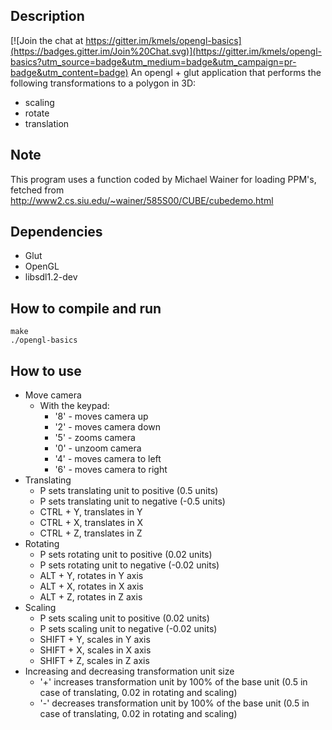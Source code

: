 Description
-----------

[![Join the chat at https://gitter.im/kmels/opengl-basics](https://badges.gitter.im/Join%20Chat.svg)](https://gitter.im/kmels/opengl-basics?utm_source=badge&utm_medium=badge&utm_campaign=pr-badge&utm_content=badge)
An opengl + glut application that performs the following transformations to a polygon in 3D:
 + scaling
 + rotate
 + translation

Note
------------
This program uses a function coded by Michael Wainer for loading PPM's, fetched from http://www2.cs.siu.edu/~wainer/585S00/CUBE/cubedemo.html

Dependencies
------------
 + Glut
 + OpenGL
 + libsdl1.2-dev 

How to compile and run
----------------------
	make
	./opengl-basics

How to use
----------------------
 + Move camera
   + With the keypad:
     + '8' - moves camera up
     + '2' - moves camera down
     + '5' - zooms camera
     + '0' - unzoom camera
     + '4' - moves camera to left
     + '6' - moves camera to right
 + Translating
   + P sets translating unit to positive (0.5 units)
   + P sets translating unit to negative (-0.5 units)
   + CTRL + Y, translates in Y
   + CTRL + X, translates in X
   + CTRL + Z, translates in Z
 + Rotating
   + P sets rotating unit to positive (0.02 units)
   + P sets rotating unit to negative (-0.02 units)
   + ALT + Y, rotates in Y axis
   + ALT + X, rotates in X axis
   + ALT + Z, rotates in Z axis
 + Scaling
   + P sets scaling unit to positive (0.02 units)
   + P sets scaling unit to negative (-0.02 units)
   + SHIFT + Y, scales in Y axis
   + SHIFT + X, scales in X axis
   + SHIFT + Z, scales in Z axis
 + Increasing and decreasing transformation unit size
   + '+' increases transformation unit by 100% of the base unit (0.5 in case of translating, 0.02 in rotating and scaling)
   + '-' decreases transformation unit by 100% of the base unit (0.5 in case of translating, 0.02 in rotating and scaling)

